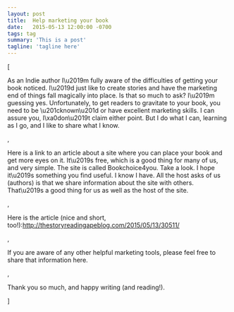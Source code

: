 ```yaml
---
layout: post
title:  Help marketing your book
date:   2015-05-13 12:00:00 -0700
tags: tag
summary: 'This is a post'
tagline: 'tagline here'
---
```


[<p>As an Indie author I\u2019m fully aware of the difficulties of getting your book noticed. I\u2019d just like to create stories and have the marketing end of things fall magically into place. Is that so much to ask? I\u2019m guessing yes. Unfortunately, to get readers to gravitate to your book, you need to be \u201cknown\u201d or have excellent marketing skills. I can assure you, I\xa0don\u2019t claim either point. But I do what I can, learning as I go, and I like to share what I know.</p>, <p>Here is a link to an article about a site where you can place your book and get more eyes on it. It\u2019s free, which is a good thing for many of us, and very simple. The site is called Bookchoice4you. Take a look. I hope it\u2019s something you find useful. I know I have. All the host asks of us (authors) is that we share information about the site with others. That\u2019s a good thing for us as well as the host of the site.</p>, <p>Here is the article (nice and short, too!):<a href="http://thestoryreadingapeblog.com/2015/05/13/30511/" rel="nofollow">http://thestoryreadingapeblog.com/2015/05/13/30511/</a></p>, <p>If you are aware of any other helpful marketing tools, please feel free to share that information here.</p>, <p>Thank you so much, and happy writing (and reading!).</p>]